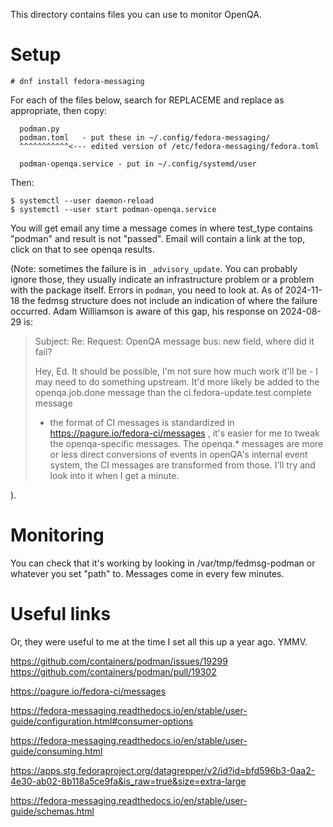 This directory contains files you can use to monitor OpenQA.

Setup
=====

```
# dnf install fedora-messaging
```
For each of the files below, search for REPLACEME and replace
as appropriate, then copy:

```
  podman.py
  podman.toml   - put these in ~/.config/fedora-messaging/
  ^^^^^^^^^^^<--- edited version of /etc/fedora-messaging/fedora.toml

  podman-openqa.service - put in ~/.config/systemd/user
```

Then:

```
$ systemctl --user daemon-reload
$ systemctl --user start podman-openqa.service
```

You will get email any time a message comes in where test_type
contains "podman" and result is not "passed". Email will
contain a link at the top, click on that to see openqa results.

(Note: sometimes the failure is in `_advisory_update`. You can
probably ignore those, they usually indicate an infrastructure
problem or a problem with the package itself. Errors in `podman`,
you need to look at. As of 2024-11-18 the fedmsg structure does
not include an indication of where the failure occurred. Adam
Williamson is aware of this gap, his response on 2024-08-29 is:

>Subject: Re: Request: OpenQA message bus: new field, where did it fail?
>
>Hey, Ed. It should be possible, I'm not sure how much work it'll be - I
>may need to do something upstream. It'd more likely be added to the
>openqa.job.done message than the ci.fedora-update.test.complete message
>- the format of CI messages is standardized in
>https://pagure.io/fedora-ci/messages , it's easier for me to tweak the
>openqa-specific messages. The openqa.* messages are more or less direct
>conversions of events in openQA's internal event system, the CI
>messages are transformed from those. I'll try and look into it when I
>get a minute.


).

Monitoring
==========

You can check that it's working by looking in /var/tmp/fedmsg-podman
or whatever you set "path" to. Messages come in every few minutes.

Useful links
============

Or, they were useful to me at the time I set all this up a year ago. YMMV.

   https://github.com/containers/podman/issues/19299
   https://github.com/containers/podman/pull/19302

   https://pagure.io/fedora-ci/messages

   https://fedora-messaging.readthedocs.io/en/stable/user-guide/configuration.html#consumer-options

   https://fedora-messaging.readthedocs.io/en/stable/user-guide/consuming.html

   https://apps.stg.fedoraproject.org/datagrepper/v2/id?id=bfd596b3-0aa2-4e30-ab02-8b118a5ce9fa&is_raw=true&size=extra-large

   https://fedora-messaging.readthedocs.io/en/stable/user-guide/schemas.html

